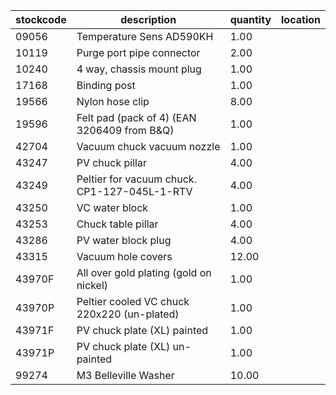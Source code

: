 |stockcode|description|quantity|location|
|---------|-----------|--------|--------|
|09056|Temperature Sens AD590KH|1.00||
|10119|Purge port pipe connector|2.00| |
|10240|4 way, chassis mount plug|1.00||
|17168|Binding post|1.00||
|19566|Nylon hose clip|8.00||
|19596|Felt pad (pack of 4) (EAN 3206409 from B&Q)|1.00||
|42704|Vacuum chuck vacuum nozzle|1.00||
|43247|PV chuck pillar|4.00||
|43249|Peltier for vacuum chuck.  CP1-127-045L-1-RTV|4.00||
|43250|VC water block|1.00||
|43253|Chuck table pillar|4.00||
|43286|PV water block plug|4.00||
|43315|Vacuum hole covers|12.00||
|43970F|All over gold plating (gold on nickel)|1.00||
|43970P|Peltier cooled VC chuck 220x220 (un-plated)|1.00||
|43971F|PV chuck plate (XL) painted|1.00||
|43971P|PV chuck plate (XL) un-painted|1.00||
|99274|M3 Belleville Washer|10.00||
